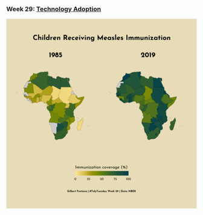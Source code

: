 ### Week 29: [Technology Adoption](https://github.com/gilbertfontana/TidyTuesday/tree/main/Week29)
![](https://github.com/gilbertfontana/TidyTuesday/blob/main/Week29/tidytuesday_week_29.png)
